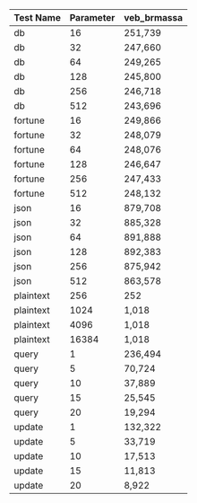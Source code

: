 | Test Name | Parameter | veb_brmassa |
| --- | --- | --- |
| db | 16 | 251,739 |
| db | 32 | 247,660 |
| db | 64 | 249,265 |
| db | 128 | 245,800 |
| db | 256 | 246,718 |
| db | 512 | 243,696 |
| fortune | 16 | 249,866 |
| fortune | 32 | 248,079 |
| fortune | 64 | 248,076 |
| fortune | 128 | 246,647 |
| fortune | 256 | 247,433 |
| fortune | 512 | 248,132 |
| json | 16 | 879,708 |
| json | 32 | 885,328 |
| json | 64 | 891,888 |
| json | 128 | 892,383 |
| json | 256 | 875,942 |
| json | 512 | 863,578 |
| plaintext | 256 | 252 |
| plaintext | 1024 | 1,018 |
| plaintext | 4096 | 1,018 |
| plaintext | 16384 | 1,018 |
| query | 1 | 236,494 |
| query | 5 | 70,724 |
| query | 10 | 37,889 |
| query | 15 | 25,545 |
| query | 20 | 19,294 |
| update | 1 | 132,322 |
| update | 5 | 33,719 |
| update | 10 | 17,513 |
| update | 15 | 11,813 |
| update | 20 | 8,922 |

